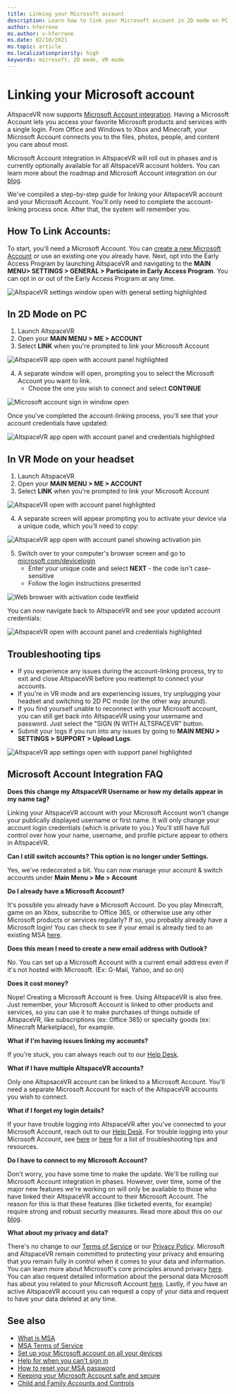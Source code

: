 ```yaml
---
title: Linking your Microsoft account
description: Learn how to link your Microsoft account in 2D mode on PC and VR mode on immersive headsets, along with troubleshooting tips. 
author: hferrone
ms.author: v-hferrone
ms.date: 02/10/2021
ms.topic: article
ms.localizationpriority: high
keywords: microsoft, 2D mode, VR mode
---
```


# Linking your Microsoft account

AltspaceVR now supports [Microsoft Account integration](https://account.microsoft.com/account). Having a Microsoft Account lets you access your favorite Microsoft products and services with a single login. From Office and Windows to Xbox and Minecraft, your Microsoft Account connects you to the files, photos, people, and content you care about most. 

Microsoft Account integration in AltspaceVR will roll out in phases and is currently optionally available for all AltspaceVR account holders. You can learn more about the roadmap and Microsoft Account integration on our [blog](https://altvr.com/microsoft-account-integration). 

We've compiled a step-by-step guide for linking your AltspaceVR account and your Microsoft Account. You'll only need to complete the account-linking process once. After that, the system will remember you.

## How To Link Accounts:

To start, you'll need a Microsoft Account. You can [create a new Microsoft Account](https://signup.live.com/?lic=1) or use an existing one you already have. Next, opt into the Early Access Program by launching AltspaceVR and navigating to the **MAIN MENU> SETTINGS > GENERAL > Participate in Early Access Program**. You can opt in or out of the Early Access Program at any time.

![AltspaceVR settings window open with general setting highlighted](images/linking-accounts-img-01.png)

## In 2D Mode on PC

1. Launch AltspaceVR
2. Open your **MAIN MENU > ME > ACCOUNT**
3. Select **LINK** when you're prompted to link your Microsoft Account

![AltspaceVR app open with account panel highlighted](images/linking-accounts-img-02.png)

4. A separate window will open, prompting you to select the Microsoft Account you want to link. 
    * Choose the one you wish to connect and select **CONTINUE**

![Microsoft account sign in window open](images/linking-accounts-img-03.jpg)

Once you've completed the account-linking process, you'll see that your account credentials have updated:

![AltspaceVR app open with account panel and credentials highlighted](images/linking-accounts-img-04.png)
 
## In VR Mode on your headset

1. Launch AltspaceVR
2. Open your **MAIN MENU > ME > ACCOUNT**
3. Select **LINK** when you're prompted to link your Microsoft Account

![AltspaceVR open with account panel highlighted](linking-accounts-img-02.png)

4. A separate screen will appear prompting you to activate your device via a unique code, which you'll need to copy:

![AltspaceVR app open with account panel showing activation pin](linking-accounts-img-05.png)

5. Switch over to your computer's browser screen and go to [microsoft.com/devicelogin](https://login.microsoftonline.com/common/oauth2/deviceauth)
    * Enter your unique code and select **NEXT** - the code isn't case-sensitive
    * Follow the login instructions presented

![Web browser with activation code textfield](images/linking-accounts-img-06.png)

You can now navigate back to AltspaceVR and see your updated account credentials:

![AltspaceVR open with account panel and credentials highlighted](images/linking-accounts-img-04.png)

## Troubleshooting tips

* If you experience any issues during the account-linking process, try to exit and close AltspaceVR before you reattempt to connect your accounts.
* If you're in VR mode and are experiencing issues, try unplugging your headset and switching to 2D PC mode (or the other way around).
* If you find yourself unable to reconnect with your Microsoft account, you can still get back into AltspaceVR using your username and password. Just select the "SIGN IN WITH ALTSPACEVR" button.
* Submit your logs if you run into any issues by going to **MAIN MENU > SETTINGS > SUPPORT > Upload Logs**.

![AltspaceVR app settings open with support panel highlighted](images/linking-accounts-img-07.png)

## Microsoft Account Integration FAQ

**Does this change my AltspaceVR Username or how my details appear in my name tag?**

Linking your AltspaceVR account with your Microsoft Account won't change your publically displayed username or first name. It will only change your account login credentials (which is private to you.) You'll still have full control over how your name, username, and profile picture appear to others in AltspaceVR.

**Can I still switch accounts? This option is no longer under Settings.**

Yes, we've redecorated a bit. You can now manage your account & switch accounts under **Main Menu > Me > Account**

**Do I already have a Microsoft Account?**

It's possible you already have a Microsoft Account. Do you play Minecraft, game on an Xbox, subscribe to Office 365, or otherwise use any other Microsoft products or services regularly? If so, you probably already have a Microsoft login! You can check to see if your email is already tied to an existing MSA [here](https://login.live.com/login.srf?wa=wsignin1.0&rpsnv=13&ct=1610764342&rver=7.0.6738.0&wp=MBI_SSL&wreply=https:%2F%2Faccount.microsoft.com%2Fauth%2Fcomplete-signin%3Fru%3Dhttps%253A%252F%252Faccount.microsoft.com%252F%253Frefp%253Dsignedout-index&lc=1033&id=292666&lw=1&fl=easi2).

**Does this mean I need to create a new email address with Outlook?**

No. You can set up a Microsoft Account with a current email address even if it's not hosted with Microsoft. (Ex: G-Mail, Yahoo, and so on)

**Does it cost money?**

Nope! Creating a Microsoft Account is free. Using AltspaceVR is also free. Just remember, your Microsoft Account is linked to other products and services, so you can use it to make purchases of things outside of AltspaceVR, like subscriptions (ex: Office 365) or specialty goods (ex: Minecraft Marketplace), for example.

**What if I'm having issues linking my accounts?**

If you're stuck, you can always reach out to our [Help Desk](https://help.altvr.com/hc/requests/new).

**What if I have multiple AltspaceVR accounts?**

Only one AltspsaceVR account can be linked to a Microsoft Account. You'll need a separate Microsoft Account for each of the AltspaceVR accounts you wish to connect.

**What if I forget my login details?**

If your have trouble logging into AltspaceVR after you've connected to your Microsoft Account, reach out to our [Help Desk](https://help.altvr.com/hc/requests/new). For trouble logging into your Microsoft Account, see [here](https://support.microsoft.com/account-billing/when-you-can-t-sign-in-to-your-microsoft-account-475c9b5c-8c25-49f1-9c2d-c64b7072e735) or [here](https://support.microsoft.com/account-billing/how-to-help-keep-your-microsoft-account-safe-and-secure-628538c2-7006-33bb-5ef4-c917657362b9) for a list of troubleshooting tips and resources.

**Do I have to connect to my Microsoft Account?**

Don't worry, you have some time to make the update. We'll be rolling our Microsoft Account integration in phases. However, over time, some of the major new features we're working on will only be available to those who have linked their AltspaceVR account to their Microsoft Account. The reason for this is that these features (like ticketed events, for example) require strong and robust security measures. Read more about this on our [blog](https://altvr.com/microsoft-account-integration).

**What about my privacy and data?**

There's no change to our [Terms of Service](../community/terms-of-service.md) or our [Privacy Policy](https://privacy.microsoft.com/privacystatement). Microsoft and AltspaceVR remain committed to protecting your privacy and ensuring that you remain fully in control when it comes to your data and information. You can learn more about Microsoft's core principles around privacy [here](https://privacy.microsoft.com). You can also request detailed information about the personal data Microsoft has about you related to your Microsoft Account [here](https://www.microsoft.com/concern/privacyrequest-msa). Lastly, if you have an active AltspaceVR account you can request a copy of your data and request to have your data deleted at any time.

## See also

* [What is MSA](https://account.microsoft.com/account?lang=)
* [MSA Terms of Service](https://www.microsoft.com/servicesagreement/)
* [Set up your Microsoft account on all your devices](https://account.microsoft.com/account/connect-devices)
* [Help for when you can't sign in](https://support.microsoft.com//account-billing/when-you-can-t-sign-in-to-your-microsoft-account-475c9b5c-8c25-49f1-9c2d-c64b7072e735)
* [How to reset your MSA password](https://support.microsoft.com//account-billing/how-to-reset-your-microsoft-account-password-eff4f067-5042-c1a3-fe72-b04d60556c37)
* [Keeping your Microsoft Account safe and secure](https://support.microsoft.com//account-billing/how-to-help-keep-your-microsoft-account-safe-and-secure-628538c2-7006-33bb-5ef4-c917657362b9)
* [Child and Family Accounts and Controls](https://account.microsoft.com/family/about?refd=www.microsoft.com&ru=https:%2F%2Faccount.microsoft.com%2Ffamily%3Frefd%3Dwww.microsoft.com)
